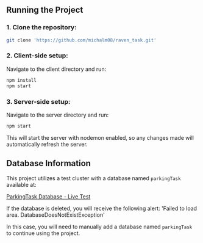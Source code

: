 ## Running the Project

### 1. Clone the repository:

```bash
git clone 'https://github.com/michalm08/raven_task.git'
```

### 2. Client-side setup:
Navigate to the client directory and run:
```bash
npm install
npm start
```

### 3. Server-side setup:
Navigate to the server directory and run:
```bash
npm start
```
This will start the server with nodemon enabled, so any changes made will automatically refresh the server.

## Database Information

This project utilizes a test cluster with a database named `parkingTask` available at:

[ParkingTask Database - Live Test](http://live-test.ravendb.net/studio/index.html#databases/documents?&database=parkingTask)

If the database is deleted, you will receive the following alert:
'Failed to load area. DatabaseDoesNotExistException'

In this case, you will need to manually add a database named `parkingTask` to continue using the project.
